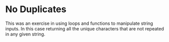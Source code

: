 # No Duplicates

This was an exercise in using loops and functions to manipulate string inputs. In this case returning all the unique characters that are not repeated in any given string.